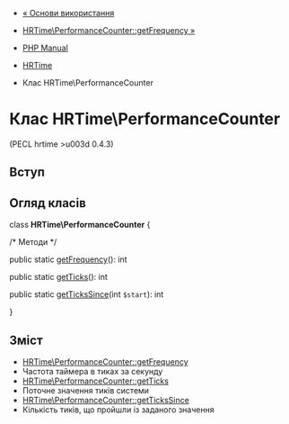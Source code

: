 - [« Основи використання](hrtime.example.basic.md)
- [HRTime\PerformanceCounter::getFrequency »](hrtime-performancecounter.getfrequency.md)

- [PHP Manual](index.md)
- [HRTime](book.hrtime.md)
- Клас HRTime\PerformanceCounter

# Клас HRTime\PerformanceCounter

(PECL hrtime \>u003d 0.4.3)

## Вступ

## Огляд класів

class **HRTime\PerformanceCounter** {

/\* Методи \*/

public static
[getFrequency](hrtime-performancecounter.getfrequency.md)(): int

public static [getTicks](hrtime-performancecounter.getticks.md)(): int

public static
[getTicksSince](hrtime-performancecounter.gettickssince.md)(int
`$start`): int

}

## Зміст

- [HRTime\PerformanceCounter::getFrequency](hrtime-performancecounter.getfrequency.md)
- Частота таймера в тиках за секунду
- [HRTime\PerformanceCounter::getTicks](hrtime-performancecounter.getticks.md)
- Поточне значення тиків системи
- [HRTime\PerformanceCounter::getTicksSince](hrtime-performancecounter.gettickssince.md)
- Кількість тиків, що пройшли із заданого значення
